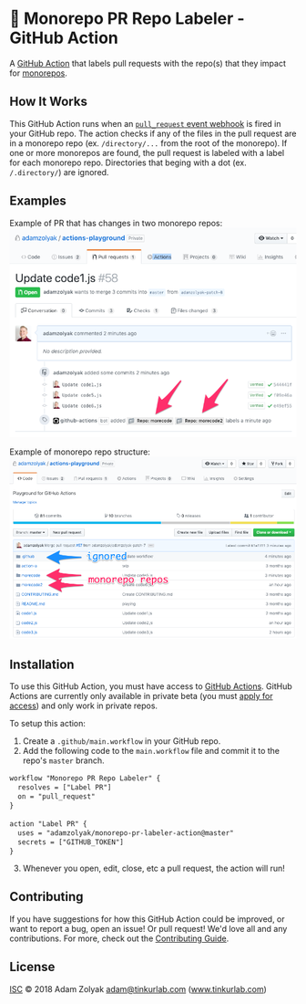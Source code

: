 # 🚊 Monorepo PR Repo Labeler - GitHub Action

A [GitHub Action](https://github.com/features/actions) that labels pull requests with the repo(s) that they impact for [monorepos](https://en.wikipedia.org/wiki/Monorepo).

## How It Works

This GitHub Action runs when an [`pull_request` event webhook](https://developer.github.com/v3/activity/events/types/#issuesevent) is fired in your GitHub repo. The action checks if any of the files in the pull request are in a monorepo repo (ex. `/directory/...` from the root of the monorepo). If one or more monorepos are found, the pull request is labeled with a label for each monorepo repo. Directories that beging with a dot (ex. `/.directory/`) are ignored.

## Examples

Example of PR that has changes in two monorepo repos:
![GitHub Logo](./docs/labels.png)

Example of monorepo repo structure:
![GitHub Logo](./docs/repos.png)

## Installation

To use this GitHub Action, you must have access to [GitHub Actions](https://github.com/features/actions). GitHub Actions are currently only available in private beta (you must [apply for access](https://github.com/features/actions)) and only work in private repos.

To setup this action:

1. Create a `.github/main.workflow` in your GitHub repo.
2. Add the following code to the `main.workflow` file and commit it to the repo's `master` branch.

```
workflow "Monorepo PR Repo Labeler" {
  resolves = ["Label PR"]
  on = "pull_request"
}

action "Label PR" {
  uses = "adamzolyak/monorepo-pr-labeler-action@master"
  secrets = ["GITHUB_TOKEN"]
}
```

3. Whenever you open, edit, close, etc a pull request, the action will run!

## Contributing

If you have suggestions for how this GitHub Action could be improved, or want to report a bug, open an issue! Or pull request! We'd love all and any contributions. For more, check out the [Contributing Guide](CONTRIBUTING.md).

## License

[ISC](LICENSE) © 2018 Adam Zolyak <adam@tinkurlab.com> (www.tinkurlab.com)
